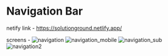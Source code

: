# Navigation Bar

netify link - https://solutionground.netlify.app/

screens -
![navigation](https://user-images.githubusercontent.com/28673856/153483044-17ee891c-b13b-4d85-a688-aa48aa042a35.png)
![navigation_mobile](https://user-images.githubusercontent.com/28673856/153483073-ccad95a9-a0d4-48bc-8157-d62b2ea983a6.png)
![navigation_sub](https://user-images.githubusercontent.com/28673856/153483102-6de96fbe-4502-4cf5-b5dd-0828bd5d68f9.png)
![navigation2](https://user-images.githubusercontent.com/28673856/153483115-f3dd3dfd-b8f4-4667-8318-6acab544eda2.png)
